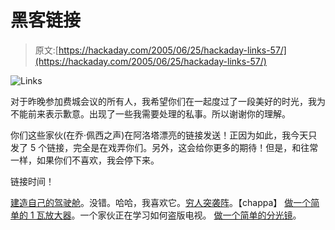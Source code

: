 # 黑客链接

> 原文:[https://hackaday.com/2005/06/25/hackaday-links-57/](https://hackaday.com/2005/06/25/hackaday-links-57/)

![Links](../Images/ae49381ec2dcf23799a089f45584c492.png)

对于昨晚参加费城会议的所有人，我希望你们在一起度过了一段美好的时光，我为不能前来表示歉意。出现了一些我需要处理的私事。所以谢谢你的理解。

你们这些家伙(在乔·佩西之声)在阿洛塔漂亮的链接发送！正因为如此，我今天只发了 5 个链接，完全是在戏弄你们。另外，这会给你更多的期待！但是，和往常一样，如果你们不喜欢，我会停下来。

链接时间！

[建造自己的驾驶舱](http://website.lineone.net/%7Enorman.groom/)。没错。哈哈，我喜欢它。[穷人突袭阵](http://www.inventgeek.com/Projects/poormansraid/poormansraid.aspx)。【chappa】
[做一个简单的 1 瓦放大器](http://www.scitoys.com/scitoys/scitoys/computers/solderless/amplifier.html)。一个家伙正在学习如何盗版电视。
[做一个简单的分光镜](http://scitoys.com/scitoys/scitoys/light/cd_spectroscope/spectroscope.html)。